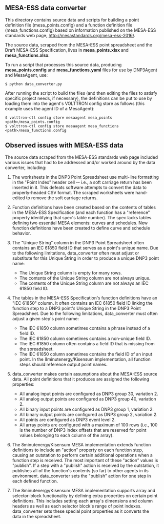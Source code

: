 MESA-ESS data converter
-----------------------

This directory contains source data and scripts for building
a point definition file (mesa_points.config) and a function
definition file (mesa_functions.config) based on information
published on the MESA-ESS standards web page,
http://mesastandards.org/mesa-ess-2016/.

The source data, scraped from the MESA-ESS point spreadsheet and
the Draft MESA-ESS Specification, lives in **mesa_points.xlsx**
and **mesa_functions.xlsx**. 

To run a script that processes this source data, producing 
**mesa_points.config** and **mesa_functions.yaml** files for use by 
DNP3Agent and MesaAgent, use:

    $ python data_converter.py

After running the script to build the files (and then editing the
files to satisfy specific project needs, if necessary), the definitions
can be put to use by loading them into the agent's VOLTTRON config 
store as follows (this example uses the agent ID of a MesaAgent):

    $ volttron-ctl config store mesaagent mesa_points <path>/mesa_points.config
    $ volttron-ctl config store mesaagent mesa_functions <path>/mesa_functions.config

Observed issues with MESA-ESS data
----------------------------------

The source data scraped from the MESA-ESS standards web page included 
various issues that had to be addressed and/or worked around by the data
converter, including:

1. The worksheets in the DNP3 Point Spreadsheet use multi-line formatting 
in the "Point Index" header cell -- i.e., a soft carriage return has been 
inserted in it. This defeats software attempts to convert the data to 
properly-headed CSV format. The scraped worksheets were hand-edited to 
remove the soft carriage returns.

2. Function definitions have been created based on the contents of
tables in the MESA-ESS Specification (and each function has a "reference" 
property identifying that spec's table number). The spec lacks tables defining
two essential MESA elements: curves and schedules. New function 
definitions have been created to define curve and schedule behavior.

3. The "Unique String" column in the DNP3 Point Spreadsheet often contains
an IEC 61850 field ID that serves as a point's unique name. Due to the
following limitations, data_converter often must adjust or substitute for
this Unique String in order to produce a unique DNP3 point name:
    - The Unique String column is empty for many rows.
    - The contents of the Unique String column are not always unique.
    - The contents of the Unique String column are not always an IEC 61850
      field ID.

4. The tables in the MESA-ESS Specification's function definitions have an
"IEC 61850" column. It often contains an IEC 61850 field ID linking the function step
to a DNP3 point's Unique String in the DNP3 Point Spreadsheet. Due to the 
following limitations, data_converter must often adjust a given step's
point name:
    - The IEC 61850 column sometimes contains a phrase instead of a field ID.
    - The IEC 61850 column sometimes contains a non-unique field ID.
    - The IEC 61850 column often contains a field ID that is missing from the spreadsheet.
    - The IEC 61850 column sometimes contains the field ID of an input point.
      In the 8minutenergy/Kisensum implementation, all function steps should 
      reference output point names.

5. data_converter makes certain assumptions about the MESA-ESS source data.
All point definitions that it produces are assigned the following properties:
    - All analog input points are configured as DNP3 group 30, variation 2.
    - All analog output points are configured as DNP3 group 40, variation 2.
    - All binary input points are configured as DNP3 group 1, variation 2.
    - All binary output points are configured as DNP3 group 2, variation 2.
    - All points are configured as DNP3 event level 2.
    - All array points are configured with a maximum of 100 rows (i.e., 100
      is the number of DNP3 index offsets that are reserved for point values
      belonging to each column of the array).

6. The 8minutenergy/Kisensum MESA implementation extends function definitions 
to include an "action" property on each function step, causing an outstation to 
perform certain additional operations when a function step is received. The most 
important of these "action" values is "publish". If a step with a "publish" action 
is received by the outstation, it publishes all of the function's
contents (so far) to other agents in its environment. data_converter
sets the "publish" action for one step in each defined function.

7. The 8minutenergy/Kisensum MESA implementation supports array and selector-block
functionality by defining extra properties on certain point definitions. This
includes setting each array's dimensions and column headers as well as each
selector block's range of point indexes. data_converter sets these 
special point properties as it converts the data in the spreadsheet.
